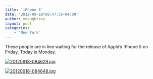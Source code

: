 ```yaml
---
title: 'iPhone 5'
date: '2012-09-18T08:47:39-04:00'
author: mdaughtrey
layout: post
categories:
    - 'New York'
---
```


These people are in line waiting for the release of Apple’s IPhone 5 on Friday. Today is Monday.

[![20120918-084629.jpg](/assets/uploads/2012/09/20120918-084629.jpg)](/assets/uploads/2012/09/20120918-084629.jpg)

[![20120918-084648.jpg](/assets/uploads/2012/09/20120918-084648.jpg)](/assets/uploads/2012/09/20120918-084648.jpg)
